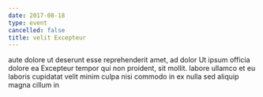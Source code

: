 ```yaml
---
date: 2017-08-18
type: event
cancelled: false
title: velit Excepteur
---
```

aute dolore ut deserunt esse reprehenderit amet, ad dolor Ut ipsum officia dolore ea Excepteur tempor qui non proident, sit mollit. labore ullamco et eu laboris cupidatat velit minim culpa nisi commodo in ex nulla sed aliquip magna cillum in
